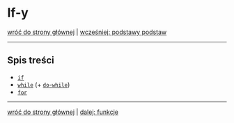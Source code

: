 # If-y

[wróć do strony głównej](../README.md) | [wcześniej: podstawy podstaw](basics.md)

***

## Spis treści

- [`if`](#if)
- [`while`](#while) (+ [`do`-`while`](#do-while))
- [`for`](#for)

***

[wróć do strony głównej](../README.md) | [dalej: funkcje](funcs.md)
